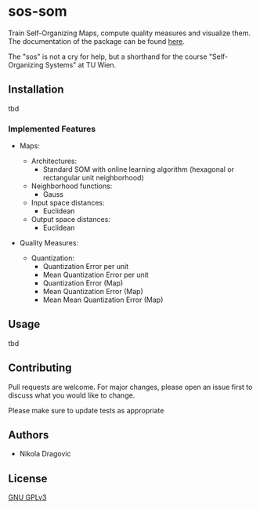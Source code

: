 # sos-som
Train Self-Organizing Maps, compute quality measures and visualize them. The documentation of the package can be found
[here](https://sos-som.readthedocs.io/en/latest/?).

The "sos" is not a cry for help, but a shorthand for the course "Self-Organizing Systems" at TU Wien.

## Installation

tbd

### Implemented Features
- Maps:
    - Architectures:
        - Standard SOM with online learning algorithm (hexagonal or rectangular unit neighborhood)
    - Neighborhood functions:
        - Gauss
    - Input space distances:
        - Euclidean
    - Output space distances:
        - Euclidean

- Quality Measures:
    - Quantization:
        - Quantization Error per unit
        - Mean Quantization Error per unit
        - Quantization Error (Map)
        - Mean Quantization Error (Map)
        - Mean Mean Quantization Error (Map)

## Usage

tbd

## Contributing

Pull requests are welcome. For major changes, please open an issue first to discuss what you would like to change.

Please make sure to update tests as appropriate

## Authors

- Nikola Dragovic

## License

[GNU GPLv3](https://choosealicense.com/licenses/gpl-3.0/)
